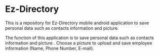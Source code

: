 # Ez-Directory
This is a repository for Ez-Directory mobile android application to save personal data such as contacts information and picture.

The function of this application is to save personal data such as contacts information and picture . Choose a picture to upload and save employee information (Name, Phone Number, E-mail).


